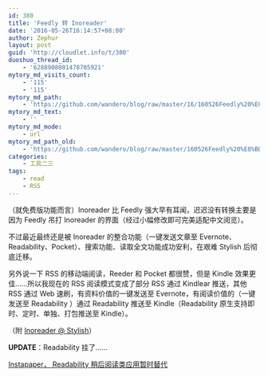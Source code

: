 ```yaml
---
id: 380
title: 'Feedly 转 Inoreader'
date: '2016-05-26T16:14:57+08:00'
author: Zephur
layout: post
guid: 'http://cloudlet.info/t/380'
duoshuo_thread_id:
    - '6288908001478705921'
mytory_md_visits_count:
    - '115'
    - '115'
mytory_md_path:
    - 'https://github.com/wandero/blog/raw/master/16/160526Feedly%20%E8%BD%AC%20Inoreader.md'
mytory_md_text:
    - ''
mytory_md_mode:
    - url
mytory_md_path_old:
    - 'https://github.com/wandero/blog/raw/master/160526Feedly%20%E8%BD%AC%20Inoreader.md'
categories:
    - 工具二三
tags:
    - read
    - RSS
---
```


（就免费版功能而言）Inoreader 比 Feedly 强大早有耳闻，迟迟没有转换主要是因为 Feedly 吊打 Inoreader 的界面（经过小幅修改即可完美适配中文阅览）。

不过最近最终还是被 Inoreader 的整合功能（一键发送文章至 Evernote、Readability、Pocket）、搜索功能、读取全文功能成功安利，在艰难 Stylish 后彻底迁移。

<!-- more -->

另外说一下 RSS 的移动端阅读，Reeder 和 Pocket 都很赞，但是 Kindle 效果更佳……所以我现在的 RSS 阅读模式变成了部分 RSS 通过 Kindlear 推送，其他 RSS 通过 Web 速刷，有资料价值的一键发送至 Evernote，有阅读价值的（一键发送至 Readability ）通过 Readability 推送至 Kindle（Readability 原生支持即时、定时、单独、打包推送至 Kindle）。

（附 [Inoreader @ Stylish](http://cloudlet.info/t/379)）

**UPDATE**：Readability 挂了……

[Instapaper， Readability 稍后阅读类应用暂时替代 ](http://cloudlet.info/t/396)